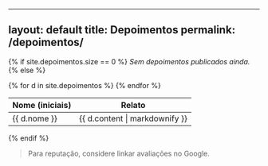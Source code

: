 
---
layout: default
title: Depoimentos
permalink: /depoimentos/
---

{% if site.depoimentos.size == 0 %}
*Sem depoimentos publicados ainda.*
{% else %}
<table>
  <thead><tr><th>Nome (iniciais)</th><th>Relato</th></tr></thead>
  <tbody>
  {% for d in site.depoimentos %}
    <tr><td>{{ d.nome }}</td><td>{{ d.content | markdownify }}</td></tr>
  {% endfor %}
  </tbody>
</table>
{% endif %}

> Para reputação, considere linkar avaliações no Google.
